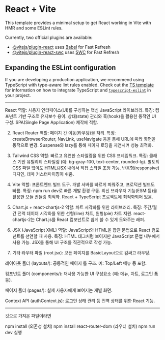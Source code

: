 # React + Vite

This template provides a minimal setup to get React working in Vite with HMR and some ESLint rules.

Currently, two official plugins are available:

- [@vitejs/plugin-react](https://github.com/vitejs/vite-plugin-react/blob/main/packages/plugin-react) uses [Babel](https://babeljs.io/) for Fast Refresh
- [@vitejs/plugin-react-swc](https://github.com/vitejs/vite-plugin-react/blob/main/packages/plugin-react-swc) uses [SWC](https://swc.rs/) for Fast Refresh

## Expanding the ESLint configuration

If you are developing a production application, we recommend using TypeScript with type-aware lint rules enabled. Check out the [TS template](https://github.com/vitejs/vite/tree/main/packages/create-vite/template-react-ts) for information on how to integrate TypeScript and [`typescript-eslint`](https://typescript-eslint.io) in your project.

---------------------------------------
React
역할: 사용자 인터페이스(UI)를 구성하는 핵심 JavaScript 라이브러리.
특징:
컴포넌트 기반 구조로 유지보수 용이.
상태(state) 관리와 훅(hook)을 활용한 동적인 UI 구성.
SPA(Single Page Application) 제작에 적합.

2. React Router
역할: 페이지 간 이동(라우팅)을 처리.
특징:
createBrowserRouter, NavLink, useNavigate 등을 통해 URL에 따라 화면을 동적으로 변경.
Suspense와 lazy를 통해 페이지 로딩을 지연시켜 성능 최적화.

3. Tailwind CSS
역할: 빠르고 유연한 스타일링을 위한 CSS 프레임워크.
특징:
클래스 기반 유틸리티 스타일링 (예: bg-gray-100, text-center, rounded-lg).
별도의 CSS 파일 없이도 HTML/JSX 내에서 직접 스타일 조정 가능.
반응형(responsive) 디자인, 테마 커스터마이징이 쉬움.

4. Vite
역할: 프론트엔드 빌드 도구. 개발 서버를 빠르게 띄워주고, 프로덕션 빌드도 빠름.
특징:
npm run dev로 빠른 개발 환경 구동.
최신 브라우저 기능(ESM 등)을 활용한 모듈 번들링 최적화.
React + TypeScript 프로젝트에 최적화되어 있음.

5. Chart.js + react-chartjs-2
역할: 차트 시각화를 위한 라이브러리.
특징:
주간/월간 전력 데이터 시각화를 위한 선형(line) 차트, 원형(pie) 차트 지원.
react-chartjs-2는 Chart.js를 React 컴포넌트로 쉽게 쓸 수 있게 도와주는 래퍼.

6. JSX (JavaScript XML)
역할: JavaScript와 HTML을 합친 문법으로 React 컴포넌트를 선언할 때 사용.
특징:
HTML 태그처럼 보이지만 JavaScript 문법 내부에서 사용 가능.
JSX를 통해 UI 구조를 직관적으로 작성 가능.

7. 기타
라우터 파일 (root.jsx): 모든 페이지를 BasicLayout으로 감싸고 라우팅.

레이아웃 폴더 (layouts/): 공통적인 페이지 틀 구조. 예: Top/Left 메뉴 등 포함.

컴포넌트 폴더 (components/): 재사용 가능한 UI 구성요소 (예: 메뉴, 차트, 로그인 폼 등).

페이지 폴더 (pages/): 실제 사용자에게 보여지는 개별 화면.

Context API (authContext.js): 로그인 상태 관리 등 전역 상태를 위한 React 기능.

-----------------------------------------
깃으로 가져온 파일이라면

npm install (의존성 설치)
npm install react-router-dom (라우터 설치)
npm run dev 실행